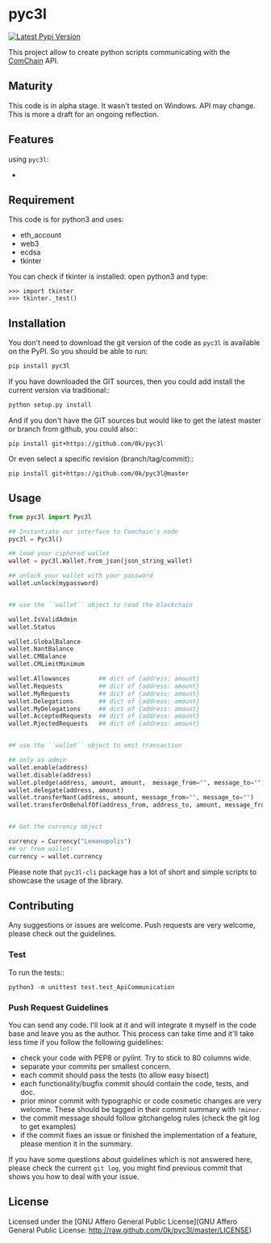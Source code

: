 # pyc3l

[![Latest Pypi Version](http://img.shields.io/pypi/v/pyc3l.svg?style=flat)](https://pypi.python.org/pypi/pyc3l/)

This project allow to create python scripts communicating with the
[ComChain](https://com-chain.org/) API.

## Maturity

This code is in alpha stage. It wasn't tested on Windows. API may change.
This is more a draft for an ongoing reflection.

## Features

using ``pyc3l``:

-

## Requirement

This code is for python3 and uses:

- eth_account
- web3
- ecdsa
- tkinter

You can check if tkinter is installed: open python3 and type:

```
>>> import tkinter
>>> tkinter._test()
```

## Installation

You don't need to download the git version of the code as ``pyc3l`` is
available on the PyPI. So you should be able to run:

```bash
pip install pyc3l
```

If you have downloaded the GIT sources, then you could add install
the current version via traditional::

```bash
python setup.py install
```

And if you don't have the GIT sources but would like to get the latest
master or branch from github, you could also::

```
pip install git+https://github.com/0k/pyc3l
```

Or even select a specific revision (branch/tag/commit)::

```
pip install git+https://github.com/0k/pyc3l@master
```

## Usage

```python
from pyc3l import Pyc3l

## Instantiate our interface to Comchain's node
pyc3l = Pyc3l()

## load your ciphered wallet
wallet = pyc3l.Wallet.from_json(json_string_wallet)

## unlock your wallet with your password
wallet.unlock(mypassword)


## use the ``wallet`` object to read the blockchain

wallet.IsValidAdmin
wallet.Status

wallet.GlobalBalance
wallet.NantBalance
wallet.CMBalance
wallet.CMLimitMinimum

wallet.Allowances        ## dict of {address: amount}
wallet.Requests          ## dict of {address: amount}
wallet.MyRequests        ## dict of {address: amount}
wallet.Delegations       ## dict of {address: amount}
wallet.MyDelegations     ## dict of {address: amount}
wallet.AcceptedRequests  ## dict of {address: amount}
wallet.RjectedRequests   ## dict of {address: amount}


## use the ``wallet`` object to emit transaction

## only as admin
wallet.enable(address)
wallet.disable(address)
wallet.pledge(address, amount, amount,  message_from="", message_to="")
wallet.delegate(address, amount)
wallet.transferNant(address, amount, message_from="", message_to="")
wallet.transferOnBehalfOf(address_from, address_to, amount, message_from="", message_to="")


## Get the currency object

currency = Currency("Lemanopolis")
## or from wallet:
currency = wallet.currency

```

Please note that ``pyc3l-cli`` package has a lot of short and simple
scripts to showcase the usage of the library.

## Contributing

Any suggestions or issues are welcome. Push requests are very welcome,
please check out the guidelines.

### Test

To run the tests::

```
python3 -m unittest test.test_ApiCommunication
```

### Push Request Guidelines

You can send any code. I'll look at it and will integrate it myself in
the code base and leave you as the author. This process can take time and
it'll take less time if you follow the following guidelines:

- check your code with PEP8 or pylint. Try to stick to 80 columns wide.
- separate your commits per smallest concern.
- each commit should pass the tests (to allow easy bisect)
- each functionality/bugfix commit should contain the code, tests,
  and doc.
- prior minor commit with typographic or code cosmetic changes are
  very welcome. These should be tagged in their commit summary with
  ``!minor``.
- the commit message should follow gitchangelog rules (check the git
  log to get examples)
- if the commit fixes an issue or finished the implementation of a
  feature, please mention it in the summary.

If you have some questions about guidelines which is not answered here,
please check the current ``git log``, you might find previous commit that
shows you how to deal with your issue.

## License

Licensed under the [GNU Affero General Public License](GNU Affero
General Public License: http://raw.github.com/0k/pyc3l/master/LICENSE)
